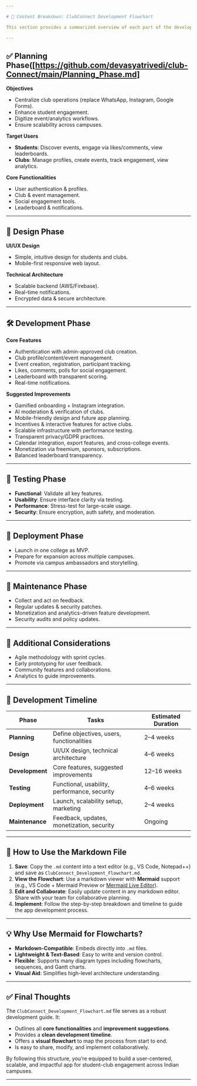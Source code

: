 ```yaml
---

# 📄 Content Breakdown: ClubConnect Development Flowchart

This section provides a summarized overview of each part of the development flowchart and Markdown file, ensuring all essential elements are addressed clearly.

---
```


## ✅ Planning Phase([https://github.com/devasyatrivedi/club-Connect/main/Planning_Phase.md]

**Objectives**
- Centralize club operations (replace WhatsApp, Instagram, Google Forms).
- Enhance student engagement.
- Digitize event/analytics workflows.
- Ensure scalability across campuses.

**Target Users**
- **Students**: Discover events, engage via likes/comments, view leaderboards.
- **Clubs**: Manage profiles, create events, track engagement, view analytics.

**Core Functionalities**
- User authentication & profiles.
- Club & event management.
- Social engagement tools.
- Leaderboard & notifications.

---

## 🎨 Design Phase

**UI/UX Design**
- Simple, intuitive design for students and clubs.
- Mobile-first responsive web layout.

**Technical Architecture**
- Scalable backend (AWS/Firebase).
- Real-time notifications.
- Encrypted data & secure architecture.

---

## 🛠 Development Phase

**Core Features**
- Authentication with admin-approved club creation.
- Club profile/content/event management.
- Event creation, registration, participant tracking.
- Likes, comments, polls for social engagement.
- Leaderboard with transparent scoring.
- Real-time notifications.

**Suggested Improvements**
- Gamified onboarding + Instagram integration.
- AI moderation & verification of clubs.
- Mobile-friendly design and future app planning.
- Incentives & interactive features for active clubs.
- Scalable infrastructure with performance testing.
- Transparent privacy/GDPR practices.
- Calendar integration, export features, and cross-college events.
- Monetization via freemium, sponsors, subscriptions.
- Balanced leaderboard transparency.

---

## 🧪 Testing Phase

- **Functional**: Validate all key features.
- **Usability**: Ensure interface clarity via testing.
- **Performance**: Stress-test for large-scale usage.
- **Security**: Ensure encryption, auth safety, and moderation.

---

## 🚀 Deployment Phase

- Launch in one college as MVP.
- Prepare for expansion across multiple campuses.
- Promote via campus ambassadors and storytelling.

---

## 🔧 Maintenance Phase

- Collect and act on feedback.
- Regular updates & security patches.
- Monetization and analytics-driven feature development.
- Security audits and policy updates.

---

## 🔁 Additional Considerations

- Agile methodology with sprint cycles.
- Early prototyping for user feedback.
- Community features and collaborations.
- Analytics to guide improvements.

---

## 📅 Development Timeline

| Phase        | Tasks                                     | Estimated Duration |
|--------------|-------------------------------------------|---------------------|
| **Planning**     | Define objectives, users, functionalities   | 2–4 weeks           |
| **Design**       | UI/UX design, technical architecture       | 4–6 weeks           |
| **Development**  | Core features, suggested improvements      | 12–16 weeks         |
| **Testing**      | Functional, usability, performance, security| 4–6 weeks           |
| **Deployment**   | Launch, scalability setup, marketing       | 2–4 weeks           |
| **Maintenance**  | Feedback, updates, monetization, security  | Ongoing             |

---

## 📝 How to Use the Markdown File

1. **Save**: Copy the `.md` content into a text editor (e.g., VS Code, Notepad++) and save as `ClubConnect_Development_Flowchart.md`.
2. **View the Flowchart**: Use a markdown viewer with **Mermaid** support (e.g., VS Code + Mermaid Preview or [Mermaid Live Editor](https://mermaid.live/)).
3. **Edit and Collaborate**: Easily update content in any markdown editor. Share with your team for collaborative planning.
4. **Implement**: Follow the step-by-step breakdown and timeline to guide the app development process.

---

## 💡 Why Use Mermaid for Flowcharts?

- **Markdown-Compatible**: Embeds directly into `.md` files.
- **Lightweight & Text-Based**: Easy to write and version control.
- **Flexible**: Supports many diagram types including flowcharts, sequences, and Gantt charts.
- **Visual Aid**: Simplifies high-level architecture understanding.

---

## ✅ Final Thoughts

The `ClubConnect_Development_Flowchart.md` file serves as a robust development guide. It:

- Outlines all **core functionalities** and **improvement suggestions**.
- Provides a **clean development timeline**.
- Offers a **visual flowchart** to map the process from start to end.
- Is easy to share, modify, and implement collaboratively.

By following this structure, you’re equipped to build a user-centered, scalable, and impactful app for student-club engagement across Indian campuses.

---
